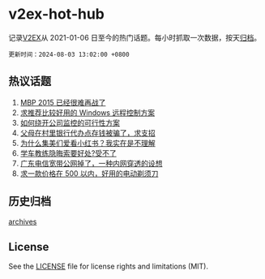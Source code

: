 # v2ex-hot-hub

 记录[V2EX](https://www.v2ex.com/)从 2021-01-06 日至今的热门话题。每小时抓取一次数据，按天[归档](archives)。

`更新时间：2024-08-03 13:02:00 +0800`

## 热议话题

1. [MBP 2015 已经很难再战了](https://www.v2ex.com/t/1062005)
1. [求推荐比较好用的 Windows 远程控制方案](https://www.v2ex.com/t/1062036)
1. [如何绕开公司监控的可行性方案](https://www.v2ex.com/t/1062053)
1. [父母在村里银行代办点存钱被骗了，求支招](https://www.v2ex.com/t/1062168)
1. [为什么集美们爱看小红书？我实在是不理解](https://www.v2ex.com/t/1062003)
1. [学车教练隐晦索要好处?受不了](https://www.v2ex.com/t/1062002)
1. [广东电信宽带公网掉了，一种内网穿透的设想](https://www.v2ex.com/t/1062021)
1. [求一款价格在 500 以内，好用的电动剃须刀](https://www.v2ex.com/t/1062166)

## 历史归档

[archives](archives)

## License

See the [LICENSE](LICENSE) file for license rights and limitations (MIT).
